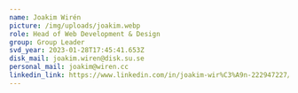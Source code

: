 ```yaml
---
name: Joakim Wirén
picture: /img/uploads/joakim.webp
role: Head of Web Development & Design
group: Group Leader
svd_year: 2023-01-28T17:45:41.653Z
disk_mail: joakim.wiren@disk.su.se
personal_mail: joakim@wiren.cc
linkedin_link: https://www.linkedin.com/in/joakim-wir%C3%A9n-222947227/
---
```

